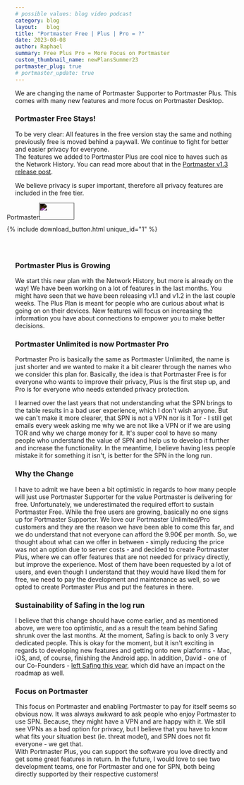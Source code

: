 ```yaml
---
# possible values: blog video podcast
category: blog
layout:   blog
title: "Portmaster Free | Plus | Pro = ?"
date: 2023-08-08
author: Raphael
summary: Free Plus Pro = More Focus on Portmaster
custom_thumbnail_name: newPlansSummer23
portmaster_plug: true
# portmaster_update: true
---
```


We are changing the name of Portmaster Supporter to Portmaster Plus. This comes with many new features and more focus on Portmaster Desktop.

### Portmaster Free Stays!

To be very clear: All features in the free version stay the same and nothing previously free is moved behind a paywall. We continue to fight for better and easier privacy for everyone.  
The features we added to Portmaster Plus are cool nice to haves such as the Network History. You can read more about that in the [Portmaster v1.3 release post](/blog/2023/08/08/portmaster-v1.3/).

We believe privacy is super important, therefore all privacy features are included in the free tier.

<!--- Keep Download Button on top! --->
<div class="flex space-x-2 max-w-max mx-auto" style="margin-top: 10px;">
  <div class="flex items-center" style="margin-left: -19px;">
    <div class="flex items-center">
      <span class="block">Portmaster:</span>
      <img src="{{ site.img_shields_io_release_url }}" style="filter: invert(1); width: 80px; height: 38px; margin-left: -8px;">
    </div>
  </div>
</div>
<div class="flex space-x-2 max-w-max mx-auto" style="margin-top: 10px; margin-bottom: 4rem;">
  <div class="flex items-center" style="margin-left: -19px;">
    <div class="flex items-center">
      {% include download_button.html unique_id="1" %}
    </div>
  </div>
</div>

### Portmaster Plus is Growing

We start this new plan with the Network History, but more is already on the way! We have been working on a lot of features in the last months. You might have seen that we have been releasing v1.1 and v1.2 in the last couple weeks. The Plus Plan is meant for people who are curious about what is going on on their devices. New features will focus on increasing the information you have about connections to empower you to make better decisions.

### Portmaster Unlimited is now Portmaster Pro

Portmaster Pro is basically the same as Portmaster Unlimited, the name is just shorter and we wanted to make it a bit clearer through the names who we consider this plan for.
Basically, the idea is that Portmaster Free is for everyone who wants to improve their privacy, Plus is the first step up, and Pro is for everyone who needs extended privacy protection.

I learned over the last years that not understanding what the SPN brings to the table results in a bad user experience, which I don't wish anyone. But we can't make it more clearer, that SPN is not a VPN nor is it Tor - I still get emails every week asking me why we are not like a VPN or if we are using TOR and why we charge money for it. It's super cool to have so many people who understand the value of SPN and help us to develop it further and increase the functionality. In the meantime, I believe having less people mistake it for something it isn't, is better for the SPN in the long run.

### Why the Change

I have to admit we have been a bit optimistic in regards to how many people will just use Portmaster Supporter for the value Portmaster is delivering for free. Unfortunately, we underestimated the required effort to sustain Portmaster Free. While the free users are growing, basically no one signs up for Portmaster Supporter. We love our Portmaster Unlimited/Pro customers and they are the reason we have been able to come this far, and we do understand that not everyone can afford the 9.90€ per month. So, we thought about what can we offer in between - simply reducing the price was not an option due to server costs - and decided to create Portmaster Plus, where we can offer features that are not needed for privacy directly, but improve the experience. Most of them have been requested by a lot of users, and even though I understand that they would have liked them for free, we need to pay the development and maintenance as well, so we opted to create Portmaster Plus and put the features in there.  

### Sustainability of Safing in the log run

I believe that this change should have come earlier, and as mentioned above, we were too optimistic, and as a result the team behind Safing shrunk over the last months. At the moment, Safing is back to only 3 very dedicated people. This is okay for the moment, but it isn't exciting in regards to developing new features and getting onto new platforms - Mac, iOS, and, of course, finishing the Android app. In addition, David - one of our Co-Founders - [left Safing this year](https://fosstodon.org/@davegson@infosec.exchange/110768379137806483), which did have an impact on the roadmap as well.

### Focus on Portmaster

This focus on Portmaster and enabling Portmaster to pay for itself seems so obvious now. It was always awkward to ask people who enjoy Portmaster to use SPN. Because, they might have a VPN and are happy with it. We still see VPNs as a bad option for privacy, but I believe that you have to know what fits your situation best (ie. threat model), and SPN does not fit everyone - we get that.  
With Portmaster Plus, you can support the software you love directly and get some great features in return. In the future, I would love to see two development teams, one for Portmaster and one for SPN, both being directly supported by their respective customers!
